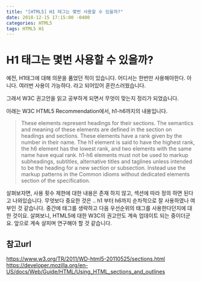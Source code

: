 ```yaml
---
title: "[HTML5] H1 태그는 몇번 사용할 수 있을까?"
date: 2018-12-15 17:15:00 -0400
categories: HTML5 
tags: HTML5 H1
---
```


H1 태그는 몇번 사용할 수 있을까?
=============

예전, H1태그에 대해 의문을 품었던 적이 있습니다.
어디서는 한번만 사용해야한다. 아니다. 여러번 사용이 가능하다.
라고 되어있어 혼란스러웠습니다.

그래서 W3C 권고안을 읽고 공부하게 되면서 무엇이 맞는지 정리가 되었습니다.

아래는 W3C HTML5 Recommendation에서, h1-h6까지의 내용입니다.


> These elements represent headings for their sections. 
The semantics and meaning of these elements are defined in the section on headings and sections. 
These elements have a rank given by the number in their name. The h1 element is said to have the highest rank, the h6 element has the lowest rank, and two elements with the same name have equal rank. 
h1-h6 elements must not be used to markup subheadings, subtitles, alternative titles and taglines unless intended to be the heading for a new section or subsection. Instead use the markup patterns in the Common idioms without dedicated elements section of the specification.


살펴보자면, 사용 횟수 제한에 대한 내용은 존재 하지 않고, 섹션에 따라 정의 하면 된다고 나와있습니다.
무엇보다 중요한 것은 .. h1 부터 h6까지 순차적으로 잘 사용하였나 여부인 것 같습니다. 중간에 태그를 생략하고 다음 우선순위의 태그를 사용한다던지에 대한 것이요.
살펴보니, HTML5에 대한 W3C의 권고안도 계속 업데이트 되는 중이더군요. 앞으로 계속 살피며 연구해야 할 것 같습니다.


참고url
------------------
<https://www.w3.org/TR/2011/WD-html5-20110525/sections.html> <br>
<https://developer.mozilla.org/en-US/docs/Web/Guide/HTML/Using_HTML_sections_and_outlines>
